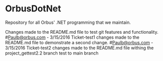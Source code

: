 # OrbusDotNet
Repository for all Orbus' .NET programming that we maintain.

Changes made to the README.md file to test git features and functionality. #Paulb@orbus.com - 3/15/2016 Ticket-test1
changes made to the README.md file to demonstrate a second change. #Paulb@orbus.com - 3/15/2016 Ticket-test2
changes made to the README.md file withing the project_gettest2.2 branch
test to main branch